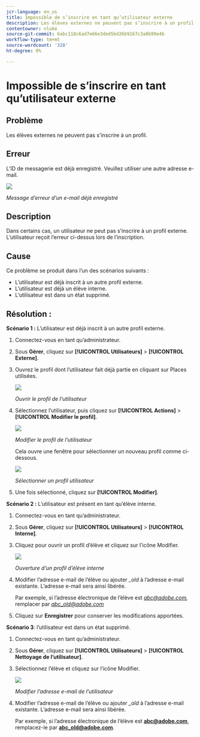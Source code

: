 ```yaml
---
jcr-language: en_us
title: Impossible de s’inscrire en tant qu’utilisateur externe
description: Les élèves externes ne peuvent pas s’inscrire à un profil dans Adobe Learning Manager.
contentowner: nluke
source-git-commit: 6abc118c6ad7e66e3ded5bd26b9167c3a0b99e4b
workflow-type: tm+mt
source-wordcount: '328'
ht-degree: 0%

---
```




# Impossible de s’inscrire en tant qu’utilisateur externe

## Problème

Les élèves externes ne peuvent pas s&#39;inscrire à un profil.

## Erreur

L’ID de messagerie est déjà enregistré. Veuillez utiliser une autre adresse e-mail.

![](assets/cp-register-profile.png)

*Message d’erreur d’un e-mail déjà enregistré*

## Description

Dans certains cas, un utilisateur ne peut pas s’inscrire à un profil externe. L’utilisateur reçoit l’erreur ci-dessus lors de l’inscription.

## Cause

Ce problème se produit dans l’un des scénarios suivants :

* L’utilisateur est déjà inscrit à un autre profil externe.
* L’utilisateur est déjà un élève interne.
* L’utilisateur est dans un état supprimé.

## Résolution :

**Scénario 1 :** L’utilisateur est déjà inscrit à un autre profil externe.

1. Connectez-vous en tant qu’administrateur.
1. Sous **Gérer**, cliquez sur **[!UICONTROL Utilisateurs]** > **[!UICONTROL Externe]**.
1. Ouvrez le profil dont l’utilisateur fait déjà partie en cliquant sur Places utilisées.

   ![](assets/cp-seats-used.png)

   *Ouvrir le profil de l’utilisateur*

1. Sélectionnez l’utilisateur, puis cliquez sur **[!UICONTROL Actions]** > **[!UICONTROL Modifier le profil]**.

   ![](assets/cp-change-profile.png)

   *Modifier le profil de l’utilisateur*

   Cela ouvre une fenêtre pour sélectionner un nouveau profil comme ci-dessous.

   ![](assets/cp-select-profiles.png)

   *Sélectionner un profil utilisateur*

1. Une fois sélectionné, cliquez sur **[!UICONTROL Modifier]**.

**Scénario 2 :** L’utilisateur est présent en tant qu’élève interne.

1. Connectez-vous en tant qu’administrateur.
1. Sous **Gérer**, cliquez sur **[!UICONTROL Utilisateurs]** > **[!UICONTROL Interne]**.
1. Cliquez pour ouvrir un profil d’élève et cliquez sur l’icône Modifier.

   ![](assets/cp-internal-learner.png)

   *Ouverture d’un profil d’élève interne*

1. Modifier l’adresse e-mail de l’élève ou ajouter *_old* à l’adresse e-mail existante. L’adresse e-mail sera ainsi libérée.

   Par exemple, si l’adresse électronique de l’élève est *<abc@adobe.com>,* remplacer par *<abc_old@adobe.com>*

1. Cliquez sur **Enregistrer** pour conserver les modifications apportées.

**Scénario 3**: l’utilisateur est dans un état supprimé.

1. Connectez-vous en tant qu’administrateur.
1. Sous **Gérer**, cliquez sur **[!UICONTROL Utilisateurs]** > **[!UICONTROL Nettoyage de l’utilisateur]**.
1. Sélectionnez l’élève et cliquez sur l’icône Modifier.

   ![](assets/cp-deleted-learner.png)

   *Modifier l’adresse e-mail de l’utilisateur*

1. Modifier l’adresse e-mail de l’élève ou ajouter *_old* à l’adresse e-mail existante. L’adresse e-mail sera ainsi libérée.

   Par exemple, si l’adresse électronique de l’élève est **<abc@adobe.com>**, remplacez-le par **<abc_old@adobe.com>**.
